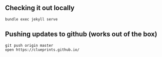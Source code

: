 ## Checking it out locally

    bundle exec jekyll serve

## Pushing updates to github (works out of the box)

    git push origin master
    open https://clueprints.github.io/
